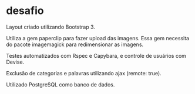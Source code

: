 desafio
=======

Layout criado utilizando Bootstrap 3.

Utiliza a gem paperclip para fazer upload das imagens. Essa gem necessita do pacote imagemagick para redimensionar as imagens.

Testes automatizados com Rspec e Capybara, e controle de usuários com Devise.

Exclusão de categorias e palavras utilizando ajax (remote: true).

Utilizado PostgreSQL como banco de dados.
